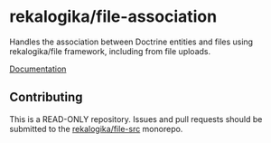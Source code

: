 # rekalogika/file-association

Handles the association between Doctrine entities and files using
rekalogika/file framework, including from file uploads.

[Documentation](https://rekalogika.dev/file-bundle)

## Contributing

This is a READ-ONLY repository. Issues and pull requests should be submitted to
the [rekalogika/file-src](https://github.com/rekalogika/file-src) monorepo.

